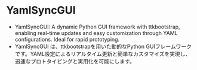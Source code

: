 # YamlSyncGUI
- YamlSyncGUI: A dynamic Python GUI framework with ttkbootstrap, enabling real-time updates and easy customization through YAML configurations. Ideal for rapid prototyping.
- YamlSyncGUI は、ttkbootstrapを用いた動的なPython GUIフレームワークです。YAML設定によるリアルタイム更新と簡単なカスタマイズを実現し、迅速なプロトタイピングと実用化を可能にします。
